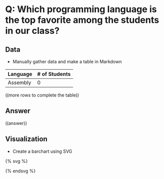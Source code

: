 # Q: Which programming language is the top favorite among the students in our class? 

## Data

* Manually gather data and make a table in Markdown


| Language | # of Students |
| -- | -- |
| Assembly | 0 |

((more rows to complete the table))

## Answer

((answer))

## Visualization

* Create a barchart using SVG

{% svg %}

<!-- extend this into a barchart -->
<rect x="0" width="20" height="100" style="fill:rgb(0,0,255);stroke-width:3;stroke:rgb(0,0,0)" />
<rect x="30" width="20" height="50" style="fill:rgb(0,0,255);stroke-width:3;stroke:rgb(0,0,0)" />

{% endsvg %}
